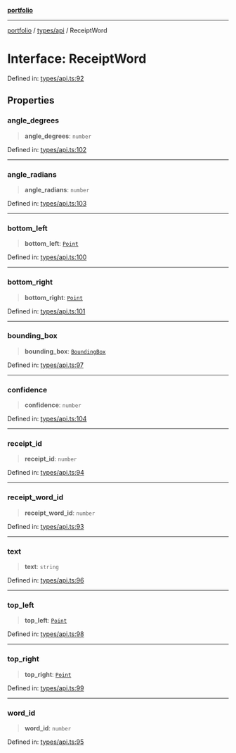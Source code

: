 [**portfolio**](../../../README.md)

***

[portfolio](../../../modules.md) / [types/api](../README.md) / ReceiptWord

# Interface: ReceiptWord

Defined in: [types/api.ts:92](https://github.com/tnorlund/Portfolio/blob/5973e699aa6d8ac4a7c7a1f66fe3bd1b5b6aef45/portfolio/types/api.ts#L92)

## Properties

### angle\_degrees

> **angle\_degrees**: `number`

Defined in: [types/api.ts:102](https://github.com/tnorlund/Portfolio/blob/5973e699aa6d8ac4a7c7a1f66fe3bd1b5b6aef45/portfolio/types/api.ts#L102)

***

### angle\_radians

> **angle\_radians**: `number`

Defined in: [types/api.ts:103](https://github.com/tnorlund/Portfolio/blob/5973e699aa6d8ac4a7c7a1f66fe3bd1b5b6aef45/portfolio/types/api.ts#L103)

***

### bottom\_left

> **bottom\_left**: [`Point`](Point.md)

Defined in: [types/api.ts:100](https://github.com/tnorlund/Portfolio/blob/5973e699aa6d8ac4a7c7a1f66fe3bd1b5b6aef45/portfolio/types/api.ts#L100)

***

### bottom\_right

> **bottom\_right**: [`Point`](Point.md)

Defined in: [types/api.ts:101](https://github.com/tnorlund/Portfolio/blob/5973e699aa6d8ac4a7c7a1f66fe3bd1b5b6aef45/portfolio/types/api.ts#L101)

***

### bounding\_box

> **bounding\_box**: [`BoundingBox`](BoundingBox.md)

Defined in: [types/api.ts:97](https://github.com/tnorlund/Portfolio/blob/5973e699aa6d8ac4a7c7a1f66fe3bd1b5b6aef45/portfolio/types/api.ts#L97)

***

### confidence

> **confidence**: `number`

Defined in: [types/api.ts:104](https://github.com/tnorlund/Portfolio/blob/5973e699aa6d8ac4a7c7a1f66fe3bd1b5b6aef45/portfolio/types/api.ts#L104)

***

### receipt\_id

> **receipt\_id**: `number`

Defined in: [types/api.ts:94](https://github.com/tnorlund/Portfolio/blob/5973e699aa6d8ac4a7c7a1f66fe3bd1b5b6aef45/portfolio/types/api.ts#L94)

***

### receipt\_word\_id

> **receipt\_word\_id**: `number`

Defined in: [types/api.ts:93](https://github.com/tnorlund/Portfolio/blob/5973e699aa6d8ac4a7c7a1f66fe3bd1b5b6aef45/portfolio/types/api.ts#L93)

***

### text

> **text**: `string`

Defined in: [types/api.ts:96](https://github.com/tnorlund/Portfolio/blob/5973e699aa6d8ac4a7c7a1f66fe3bd1b5b6aef45/portfolio/types/api.ts#L96)

***

### top\_left

> **top\_left**: [`Point`](Point.md)

Defined in: [types/api.ts:98](https://github.com/tnorlund/Portfolio/blob/5973e699aa6d8ac4a7c7a1f66fe3bd1b5b6aef45/portfolio/types/api.ts#L98)

***

### top\_right

> **top\_right**: [`Point`](Point.md)

Defined in: [types/api.ts:99](https://github.com/tnorlund/Portfolio/blob/5973e699aa6d8ac4a7c7a1f66fe3bd1b5b6aef45/portfolio/types/api.ts#L99)

***

### word\_id

> **word\_id**: `number`

Defined in: [types/api.ts:95](https://github.com/tnorlund/Portfolio/blob/5973e699aa6d8ac4a7c7a1f66fe3bd1b5b6aef45/portfolio/types/api.ts#L95)
